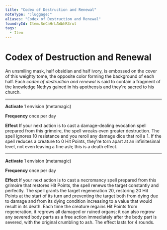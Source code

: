 ```yaml
---
title: "Codex of Destruction and Renewal"
noteType: ":luggage:"
aliases: "Codex of Destruction and Renewal"
foundryId: Item.SnCaHrLAWbhR3rut
tags:
  - Item
---
```


# Codex of Destruction and Renewal

An unsmiling mask, half obsidian and half ivory, is embossed on the cover of this weighty tome, the opposite color forming the background of each half. Each _codex of destruction and renewal_ is said to contain a fragment of the knowledge Nethys gained in his apotheosis and they're sacred to his church.

* * *

**Activate** 1 envision (metamagic)

**Frequency** once per day

**Effect** If your next action is to cast a damage-dealing evocation spell prepared from this grimoire, the spell wreaks even greater destruction. The spell ignores 10 resistance and you reroll any damage dice that roll a 1. If the spell reduces a creature to 0 Hit Points, they're torn apart at an infinitesimal level, not even leaving a fine ash; this is a death effect.

* * *

**Activate** 1 envision (metamagic)

**Frequency** once per day

**Effect** If your next action is to cast a necromancy spell prepared from this grimoire that restores Hit Points, the spell renews the target constantly and perfectly. The spell grants the target regeneration 20, restoring 20 Hit Points at the start of its turn and preventing the target both from dying due to damage and from its dying condition increasing to a value that would result in its death. Each time the creature regains Hit Points from regeneration, it regrows all damaged or ruined organs; it can also regrow any severed body parts as a free action immediately after the body part is severed, with the original crumbling to ash. The effect lasts for 4 rounds.


